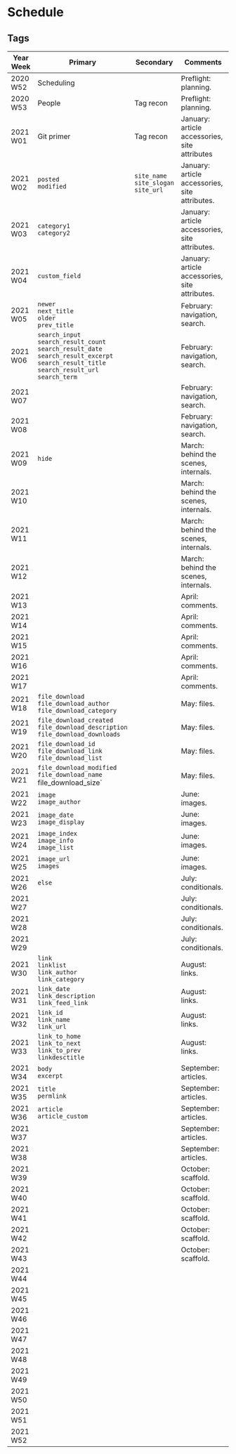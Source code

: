 # Schedule

## Tags

| Year Week | Primary | Secondary | Comments |
|-----------|---------|-----------|----------|
| 2020 W52 | Scheduling |          | Preflight: planning. |
| 2020 W53 | People | Tag recon | Preflight: planning. |
| 2021 W01 | Git primer | Tag recon | January: article accessories, site attributes |
| 2021 W02 | `posted`<br/>`modified` | `site_name`<br/>`site_slogan`<br/>`site_url` | January: article accessories, site attributes. |
| 2021 W03 | `category1`<br/>`category2` |           | January: article accessories, site attributes. |
| 2021 W04 | `custom_field` |           | January: article accessories, site attributes. |
| 2021 W05 | `newer`<br/>`next_title`<br/>`older`<br/>`prev_title` |           | February: navigation, search. |
| 2021 W06 | `search_input`<br/>`search_result_count`<br/>`search_result_date`<br/>`search_result_excerpt`<br/>`search_result_title`<br/>`search_result_url`<br/>`search_term` |          | February: navigation, search. |
| 2021 W07 |         |           | February: navigation, search. |
| 2021 W08 |         |           | February: navigation, search. |
| 2021 W09 | `hide` |           | March: behind the scenes, internals. |
| 2021 W10 |         |           | March: behind the scenes, internals. |
| 2021 W11 |         |           | March: behind the scenes, internals. |
| 2021 W12 |         |           | March: behind the scenes, internals. |
| 2021 W13 |         |           | April: comments. |
| 2021 W14 |         |           | April: comments. |
| 2021 W15 |         |           | April: comments. |
| 2021 W16 |         |           | April: comments. |
| 2021 W17 |         |           | April: comments. |
| 2021 W18 | `file_download`<br/>`file_download_author`<br/>`file_download_category` |           | May: files. |
| 2021 W19 | `file_download_created`<br/>`file_download_description`<br/>`file_download_downloads` |          | May: files. |
| 2021 W20 | `file_download_id`<br/>`file_download_link`<br/>`file_download_list` |          | May: files. |
| 2021 W21 | `file_download_modified`<br/>`file_download_name`<br/>file_download_size` |          | May: files. |
| 2021 W22 | `image`<br/>`image_author` |          | June: images. |
| 2021 W23 | `image_date`<br/>`image_display` |          | June: images. |
| 2021 W24 | `image_index`<br/>`image_info`<br/>`image_list` |                     | June: images. |
| 2021 W25 | `image_url`<br/>`images` |          | June: images. |
| 2021 W26 | `else` |          | July: conditionals. |
| 2021 W27 |                    |          | July: conditionals. |
| 2021 W28 |                    |          | July: conditionals. |
| 2021 W29 |                    |          | July: conditionals. |
| 2021 W30 | `link`<br/>`linklist`<br/>`link_author`<br/>`link_category`            |          | August: links. |
| 2021 W31 | `link_date`<br/>`link_description`<br/>`link_feed_link`            |          | August: links. |
| 2021 W32 | `link_id`<br/>`link_name`<br/>`link_url` |                     | August: links. |
| 2021 W33 | `link_to_home`<br/>`link_to_next`<br/>`link_to_prev`<br/>`linkdesctitle`            |          | August: links. |
| 2021 W34 | `body`<br/>`excerpt` |           |           September: articles. |
| 2021 W35 | `title`<br/>`permlink` |           |           September: articles. |
| 2021 W36 | `article`<br/>`article_custom` |                     | September: articles. |
| 2021 W37 |                    |          | September: articles. |
| 2021 W38 |                    |          | September: articles. |
| 2021 W39 |                    |          | October: scaffold. |
| 2021 W40 |                    |          | October: scaffold. |
| 2021 W41 |                    |          | October: scaffold. |
| 2021 W42 |                    |          | October: scaffold. |
| 2021 W43 |                    |          | October: scaffold. |
| 2021 W44 |                    |          |          |
| 2021 W45 |                    |          |          |
| 2021 W46 |                    |          |          |
| 2021 W47 |                    |          |          |
| 2021 W48 |                    |          |          |
| 2021 W49 |                    |          |          |
| 2021 W50 |                    |          |          |
| 2021 W51 |                    |          |          |
| 2021 W52 |                    |          |          |
